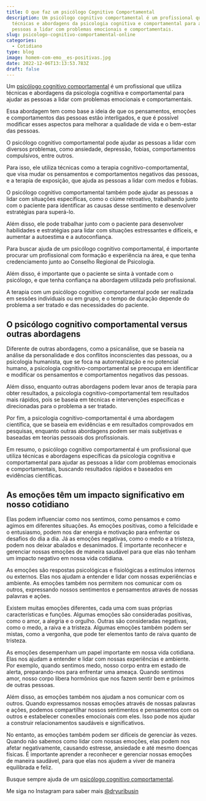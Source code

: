 ```yaml
---
title: O que faz um psicólogo Cognitivo Comportamental
description: Um psicólogo cognitivo comportamental é um profissional que utiliza
  técnicas e abordagens da psicologia cognitiva e comportamental para ajudar as
  pessoas a lidar com problemas emocionais e comportamentais.
slug: psicologo-cognitivo-comportamental-online
categories:
  - Cotidiano
type: blog
image: homem-com-emo__es-positivas.jpg
date: 2022-12-06T13:13:53.783Z
draft: false
---
```


Um [psicólogo cognitivo comportamental](https://yuribusin.com.br/) é um profissional que utiliza técnicas e abordagens da psicologia cognitiva e comportamental para ajudar as pessoas a lidar com problemas emocionais e comportamentais.

Essa abordagem tem como base a ideia de que os pensamentos, emoções e comportamentos das pessoas estão interligados, e que é possível modificar esses aspectos para melhorar a qualidade de vida e o bem-estar das pessoas.

O psicólogo cognitivo comportamental pode ajudar as pessoas a lidar com diversos problemas, como ansiedade, depressão, fobias, comportamentos compulsivos, entre outros.

Para isso, ele utiliza técnicas como a terapia cognitivo-comportamental, que visa mudar os pensamentos e comportamentos negativos das pessoas, e a terapia de exposição, que ajuda as pessoas a lidar com medos e fobias.

O psicólogo cognitivo comportamental também pode ajudar as pessoas a lidar com situações específicas, como o ciúme retroativo, trabalhando junto com o paciente para identificar as causas desse sentimento e desenvolver estratégias para superá-lo.

Além disso, ele pode trabalhar junto com o paciente para desenvolver habilidades e estratégias para lidar com situações estressantes e difíceis, e aumentar a autoestima e a autoconfiança.

Para buscar ajuda de um psicólogo cognitivo comportamental, é importante procurar um profissional com formação e experiência na área, e que tenha credenciamento junto ao Conselho Regional de Psicologia.

Além disso, é importante que o paciente se sinta à vontade com o psicólogo, e que tenha confiança na abordagem utilizada pelo profissional.

A terapia com um psicólogo cognitivo comportamental pode ser realizada em sessões individuais ou em grupo, e o tempo de duração depende do problema a ser tratado e das necessidades do paciente.

## O psicólogo cognitivo comportamental versus outras abordagens

Diferente de outras abordagens, como a psicanálise, que se baseia na análise da personalidade e dos conflitos inconscientes das pessoas, ou a psicologia humanista, que se foca na autorrealização e no potencial humano, a psicologia cognitivo-comportamental se preocupa em identificar e modificar os pensamentos e comportamentos negativos das pessoas.

Além disso, enquanto outras abordagens podem levar anos de terapia para obter resultados, a psicologia cognitivo-comportamental tem resultados mais rápidos, pois se baseia em técnicas e intervenções específicas e direcionadas para o problema a ser tratado.

Por fim, a psicologia cognitivo-comportamental é uma abordagem científica, que se baseia em evidências e em resultados comprovados em pesquisas, enquanto outras abordagens podem ser mais subjetivas e baseadas em teorias pessoais dos profissionais.

Em resumo, o psicólogo cognitivo comportamental é um profissional que utiliza técnicas e abordagens específicas da psicologia cognitiva e comportamental para ajudar as pessoas a lidar com problemas emocionais e comportamentais, buscando resultados rápidos e baseados em evidências científicas.

## As emoções têm um impacto significativo em nosso cotidiano

Elas podem influenciar como nos sentimos, como pensamos e como agimos em diferentes situações. As emoções positivas, como a felicidade e o entusiasmo, podem nos dar energia e motivação para enfrentar os desafios do dia a dia. Já as emoções negativas, como o medo e a tristeza, podem nos deixar abalados e desanimados. É importante reconhecer e gerenciar nossas emoções de maneira saudável para que elas não tenham um impacto negativo em nossa vida cotidiana.

As emoções são respostas psicológicas e fisiológicas a estímulos internos ou externos. Elas nos ajudam a entender e lidar com nossas experiências e ambiente. As emoções também nos permitem nos comunicar com os outros, expressando nossos sentimentos e pensamentos através de nossas palavras e ações.

Existem muitas emoções diferentes, cada uma com suas próprias características e funções. Algumas emoções são consideradas positivas, como o amor, a alegria e o orgulho. Outras são consideradas negativas, como o medo, a raiva e a tristeza. Algumas emoções também podem ser mistas, como a vergonha, que pode ter elementos tanto de raiva quanto de tristeza.

As emoções desempenham um papel importante em nossa vida cotidiana. Elas nos ajudam a entender e lidar com nossas experiências e ambiente. Por exemplo, quando sentimos medo, nosso corpo entra em estado de alerta, preparando-nos para enfrentar uma ameaça. Quando sentimos amor, nosso corpo libera hormônios que nos fazem sentir bem e próximos de outras pessoas.

Além disso, as emoções também nos ajudam a nos comunicar com os outros. Quando expressamos nossas emoções através de nossas palavras e ações, podemos compartilhar nossos sentimentos e pensamentos com os outros e estabelecer conexões emocionais com eles. Isso pode nos ajudar a construir relacionamentos saudáveis e significativos.

No entanto, as emoções também podem ser difíceis de gerenciar às vezes. Quando não sabemos como lidar com nossas emoções, elas podem nos afetar negativamente, causando estresse, ansiedade e até mesmo doenças físicas. É importante aprender a reconhecer e gerenciar nossas emoções de maneira saudável, para que elas nos ajudem a viver de maneira equilibrada e feliz.

B﻿usque sempre ajuda de um [psicólogo cognitivo comportamental](https://yuribusin.com.br/).

M﻿e siga no Instagram para saber mais [@dryuribusin](https://www.instagram.com/dryuribusin/)
